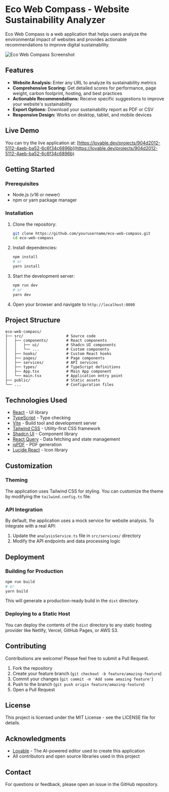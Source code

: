 
# Eco Web Compass - Website Sustainability Analyzer

Eco Web Compass is a web application that helps users analyze the environmental impact of websites and provides actionable recommendations to improve digital sustainability.

![Eco Web Compass Screenshot](https://via.placeholder.com/800x400?text=Eco+Web+Compass+Screenshot)

## Features

- **Website Analysis:** Enter any URL to analyze its sustainability metrics
- **Comprehensive Scoring:** Get detailed scores for performance, page weight, carbon footprint, hosting, and best practices
- **Actionable Recommendations:** Receive specific suggestions to improve your website's sustainability
- **Export Options:** Download your sustainability report as PDF or CSV
- **Responsive Design:** Works on desktop, tablet, and mobile devices

## Live Demo

You can try the live application at: [https://lovable.dev/projects/904d2012-5112-4aeb-ba52-6c6f34c6896b](https://lovable.dev/projects/904d2012-5112-4aeb-ba52-6c6f34c6896b)

## Getting Started

### Prerequisites

- Node.js (v16 or newer)
- npm or yarn package manager

### Installation

1. Clone the repository:
   ```sh
   git clone https://github.com/yourusername/eco-web-compass.git
   cd eco-web-compass
   ```

2. Install dependencies:
   ```sh
   npm install
   # or
   yarn install
   ```

3. Start the development server:
   ```sh
   npm run dev
   # or
   yarn dev
   ```

4. Open your browser and navigate to `http://localhost:8080`

## Project Structure

```
eco-web-compass/
├── src/                   # Source code
│   ├── components/        # React components
│   │   ├── ui/            # Shadcn UI components
│   │   └── ...            # Custom components
│   ├── hooks/             # Custom React hooks
│   ├── pages/             # Page components
│   ├── services/          # API services
│   ├── types/             # TypeScript definitions
│   ├── App.tsx            # Main App component
│   └── main.tsx           # Application entry point
├── public/                # Static assets
└── ...                    # Configuration files
```

## Technologies Used

- [React](https://reactjs.org/) - UI library
- [TypeScript](https://www.typescriptlang.org/) - Type checking
- [Vite](https://vitejs.dev/) - Build tool and development server
- [Tailwind CSS](https://tailwindcss.com/) - Utility-first CSS framework
- [Shadcn UI](https://ui.shadcn.com/) - Component library
- [React Query](https://tanstack.com/query/latest) - Data fetching and state management
- [jsPDF](https://github.com/parallax/jsPDF) - PDF generation
- [Lucide React](https://lucide.dev/) - Icon library

## Customization

### Theming

The application uses Tailwind CSS for styling. You can customize the theme by modifying the `tailwind.config.ts` file.

### API Integration

By default, the application uses a mock service for website analysis. To integrate with a real API:

1. Update the `analysisService.ts` file in `src/services/` directory
2. Modify the API endpoints and data processing logic

## Deployment

### Building for Production

```sh
npm run build
# or
yarn build
```

This will generate a production-ready build in the `dist` directory.

### Deploying to a Static Host

You can deploy the contents of the `dist` directory to any static hosting provider like Netlify, Vercel, GitHub Pages, or AWS S3.

## Contributing

Contributions are welcome! Please feel free to submit a Pull Request.

1. Fork the repository
2. Create your feature branch (`git checkout -b feature/amazing-feature`)
3. Commit your changes (`git commit -m 'Add some amazing feature'`)
4. Push to the branch (`git push origin feature/amazing-feature`)
5. Open a Pull Request

## License

This project is licensed under the MIT License - see the LICENSE file for details.

## Acknowledgments

- [Lovable](https://lovable.dev) - The AI-powered editor used to create this application
- All contributors and open source libraries used in this project

## Contact

For questions or feedback, please open an issue in the GitHub repository.
